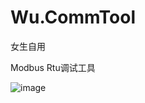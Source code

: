 # Wu.CommTool

女生自用

Modbus Rtu调试工具

![image](https://github.com/Monika1313/Wu.CommTool/blob/master/Wu.CommTool/Images/X1.png)
